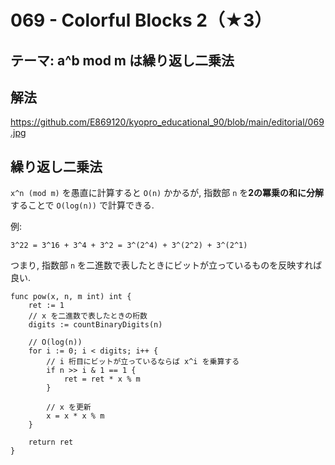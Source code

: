 # 069 - Colorful Blocks 2（★3）

## テーマ: a^b mod m は繰り返し二乗法

## 解法
https://github.com/E869120/kyopro_educational_90/blob/main/editorial/069.jpg

## 繰り返し二乗法
`x^n (mod m)` を愚直に計算すると `O(n)` かかるが, 指数部 `n` を**2の冪乗の和に分解**することで `O(log(n))` で計算できる.

例:
```
3^22 = 3^16 + 3^4 + 3^2 = 3^(2^4) + 3^(2^2) + 3^(2^1)
```

つまり, 指数部 `n` を二進数で表したときにビットが立っているものを反映すれば良い.

```golang
func pow(x, n, m int) int {
	ret := 1
	// x を二進数で表したときの桁数
	digits := countBinaryDigits(n)

	// O(log(n))
	for i := 0; i < digits; i++ {
		// i 桁目にビットが立っているならば x^i を乗算する
		if n >> i & 1 == 1 {
			ret = ret * x % m
		}

		// x を更新
		x = x * x % m
	}

	return ret
}
```
